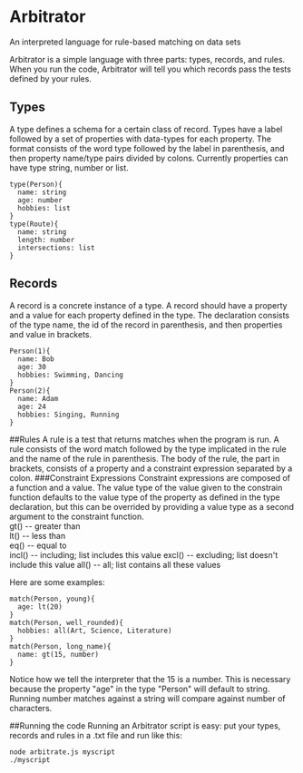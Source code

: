 # Arbitrator
An interpreted language for rule-based matching on data sets

Arbitrator is a simple language with three parts: types, records, and rules. When you run the code, Arbitrator will tell you which records pass the tests defined by your rules.

## Types
A type defines a schema for a certain class of record. Types have a label followed by a set of properties with data-types for each property. The format consists of the word type followed by the label in parenthesis, and then property name/type pairs divided by colons. Currently properties can have type string, number or list.

```code
type(Person){
  name: string
  age: number
  hobbies: list
}
type(Route){
  name: string
  length: number
  intersections: list
}
```
## Records
A record is a concrete instance of a type. A record should have a property and a value for each property defined in the type. The declaration consists of the type name, the id of the record in parenthesis, and then properties and value in brackets.

```code
Person(1){
  name: Bob
  age: 30
  hobbies: Swimming, Dancing
}
Person(2){
  name: Adam
  age: 24
  hobbies: Singing, Running
}
```

##Rules
A rule is a test that returns matches when the program is run. A rule consists of the word match followed by the type implicated in the rule and the name of the rule in parenthesis. The body of the rule, the part in brackets, consists of a property and a constraint expression separated by a colon.
###Constraint Expressions
Constraint expressions are composed of a function and a value. The value type of the value given to the constrain function defaults to the value type of the property as defined in the type declaration, but this can be overrided by providing a value type as a second argument to the constraint function.    
gt() -- greater than    
lt() -- less than    
eq() -- equal to     
incl() -- including; list includes this value
excl() -- excluding; list doesn't include this value
all() -- all; list contains all these values

Here are some examples:
```code
match(Person, young){
  age: lt(20)
}
match(Person, well_rounded){
  hobbies: all(Art, Science, Literature)
}
match(Person, long_name){
  name: gt(15, number)
}
```
Notice how we tell the interpreter that the 15 is a number. This is necessary because the property "age" in the type "Person" will default to string. Running number matches against a string will compare against number of characters.

##Running the code
Running an Arbitrator script is easy: put your types, records and rules in a .txt file and run like this:
```shell
node arbitrate.js myscript
./myscript
```
